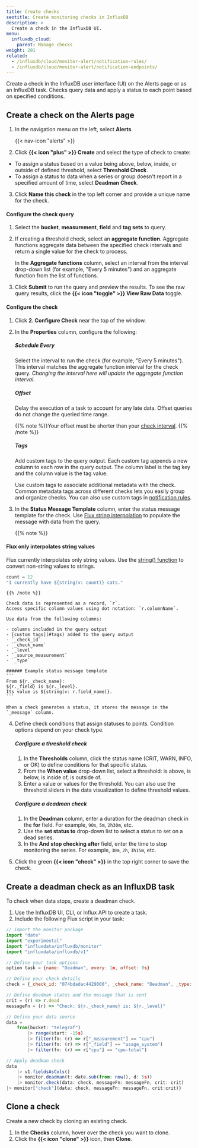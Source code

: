 ```yaml
---
title: Create checks
seotitle: Create monitoring checks in InfluxDB
description: >
  Create a check in the InfluxDB UI.
menu:
  influxdb_cloud:
    parent: Manage checks
weight: 201
related:
  - /influxdb/cloud/monitor-alert/notification-rules/
  - /influxdb/cloud/monitor-alert/notification-endpoints/
---
```


Create a check in the InfluxDB user interface (UI) on the Alerts page or as an InfluxDB task.
Checks query data and apply a status to each point based on specified conditions.

## Create a check on the Alerts page

1. In the navigation menu on the left, select **Alerts**.

    {{< nav-icon "alerts" >}}

2.  Click **{{< icon "plus" >}} Create** and select the type of check to create:
-  To assign a status based on a value being above, below,
inside, or outside of defined threshold, select **Threshold Check**.
-  To assign a status to data when a series or group doesn't report
in a specified amount of time, select **Deadman Check**.
3.  Click **Name this check** in the top left corner and provide a unique name for the check.

#### Configure the check query

1.  Select the **bucket**, **measurement**, **field** and **tag sets** to query.
2.  If creating a threshold check, select an **aggregate function**.
    Aggregate functions aggregate data between the specified check intervals and
    return a single value for the check to process.

    In the **Aggregate functions** column, select an interval from the interval drop-down list
    (for example, "Every 5 minutes") and an aggregate function from the list of functions.

3. Click **Submit** to run the query and preview the results.
   To see the raw query results, click the **{{< icon "toggle" >}} View Raw Data** toggle.

#### Configure the check

1.  Click **2. Configure Check** near the top of the window.
2.  In the **Properties** column, configure the following:

    ##### Schedule Every

    Select the interval to run the check (for example, "Every 5 minutes").
    This interval matches the aggregate function interval for the check query.
    _Changing the interval here will update the aggregate function interval._

    ##### Offset

    Delay the execution of a task to account for any late data.
    Offset queries do not change the queried time range.

    {{% note %}}Your offset must be shorter than your [check interval](#schedule-every).
    {{% /note %}}

    ##### Tags

    Add custom tags to the query output.
    Each custom tag appends a new column to each row in the query output.
    The column label is the tag key and the column value is the tag value.

    Use custom tags to associate additional metadata with the check.
    Common metadata tags across different checks lets you easily group and organize checks.
    You can also use custom tags in [notification rules](/influxdb/cloud/monitor-alert/notification-rules/create/).

3.  In the **Status Message Template** column, enter the status message template for the check.
    Use [Flux string interpolation](/influxdb/cloud/reference/flux/language/string-interpolation/)
    to populate the message with data from the query.

    {{% note %}}
#### Flux only interpolates string values
Flux currently interpolates only string values.
Use the [string() function](/influxdb/cloud/reference/flux/stdlib/built-in/transformations/type-conversions/string/)
to convert non-string values to strings.

```js
count = 12
"I currently have ${string(v: count)} cats."
```
    {{% /note %}}

    Check data is represented as a record, `r`.
    Access specific column values using dot notation: `r.columnName`.

    Use data from the following columns:

    - columns included in the query output
    - [custom tags](#tags) added to the query output
    - `_check_id`
    - `_check_name`
    - `_level`
    - `_source_measurement`
    - `_type`

    ###### Example status message template
    ```
    From ${r._check_name}:
    ${r._field} is ${r._level}.
    Its value is ${string(v: r.field_name)}.
    ```

    When a check generates a status, it stores the message in the `_message` column.

4.  Define check conditions that assign statuses to points.
    Condition options depend on your check type.

    ##### Configure a threshold check

    1.  In the **Thresholds** column, click the status name (CRIT, WARN, INFO, or OK)
        to define conditions for that specific status.
    2.  From the **When value** drop-down list, select a threshold: is above, is below,
        is inside of, is outside of.
    3.  Enter a value or values for the threshold.
        You can also use the threshold sliders in the data visualization to define threshold values.

    ##### Configure a deadman check
    
    1.  In the **Deadman** column, enter a duration for the deadman check in the **for** field.
        For example, `90s`, `5m`, `2h30m`, etc.
    2.  Use the **set status to** drop-down list to select a status to set on a dead series.
    3.  In the **And stop checking after** field, enter the time to stop monitoring the series.
        For example, `30m`, `2h`, `3h15m`, etc.

5. Click the green **{{< icon "check" >}}** in the top right corner to save the check.

## Create a deadman check as an InfluxDB task

To check when data stops, create a deadman check.

1. Use the InfluxDB UI, CLI, or Influx API to create a task.
2. Include the following Flux script in your task:

```js
// import the monitor package
import "date"
import "experimental"
import "influxdata/influxdb/monitor"
import "influxdata/influxdb/v1"

// Define your task options
option task = {name: "Deadman", every: 1m, offset: 0s}

// Define your check details
check = {_check_id: "074bdadac4429000", _check_name: "Deadman", _type: "deadman", tags: {deadman: "deadman"}}

// Define deadman status and the message that is sent
crit = (r) => r.dead
messageFn = (r) => "Check: ${r._check_name} is: ${r._level}"

// Define your data source
data =
    from(bucket: "telegraf")
        |> range(start: -15s)
        |> filter(fn: (r) => r["_measurement"] == "cpu")
        |> filter(fn: (r) => r["_field"] == "usage_system")
        |> filter(fn: (r) => r["cpu"] == "cpu-total")

// Apply deadman check
data
    |> v1.fieldsAsCols()
    |> monitor.deadman(t: date.sub(from: now(), d: 5s))
    |> monitor.check(data: check, messageFn: messageFn, crit: crit)
|> monitor["check"](data: check, messageFn: messageFn, crit:crit)}
```

## Clone a check

Create a new check by cloning an existing check.

1. In the **Checks** column, hover over the check you want to clone.
2. Click the **{{< icon "clone" >}}** icon, then **Clone**.
